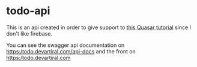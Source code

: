 # todo-api

This is an api created in order to give support to [this Quasar tutorial](https://www.youtube.com/watch?v=opmng7llVJ0&list=PLAiDzIdBfy8iu_MZrq3IPuSFcRgCQ0iL0) since I don't like firebase.

You can see the swagger api documentation on [https:/todo.devartiral.com/api-docs](https:/todo.devartiral.com/api-docs) and the front on [https:/todo.devartiral.com](https:/todo.devartiral.com)

